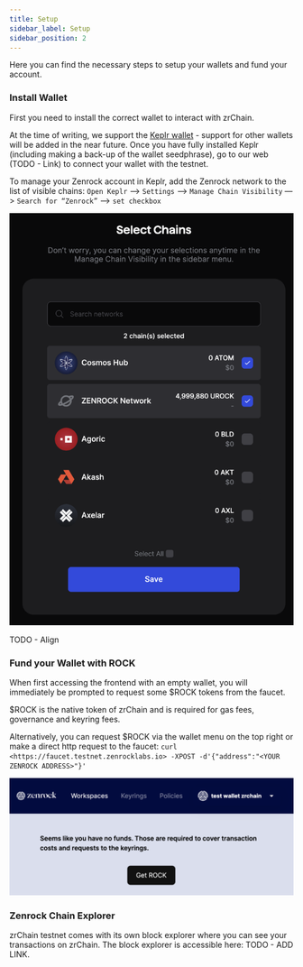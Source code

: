 ```yaml
---
title: Setup 
sidebar_label: Setup
sidebar_position: 2
---
```


Here you can find the necessary steps to setup your wallets and fund your account.

### Install Wallet

First you need to install the correct wallet to interact with zrChain.

At the time of writing, we support the [Keplr wallet](https://www.keplr.app/) - support for other wallets will be added in the near future. Once you have fully installed Keplr (including making a back-up of the wallet seedphrase), go to our web (TODO - Link) to connect your wallet with the testnet.

To manage your Zenrock account in Keplr, add the Zenrock network to the list of visible chains:
`Open Keplr` —> `Settings` —> `Manage Chain Visibility` —> `Search for “Zenrock”` —> `set checkbox`

![Keplr Chain Visibility](../../static/img/keplr-checkbox.png)

TODO - Align

### Fund your Wallet with ROCK

When first accessing the frontend with an empty wallet, you will immediately be prompted to request some $ROCK tokens from the faucet.

$ROCK is the native token of zrChain and is required for gas fees, governance and keyring fees.

Alternatively, you can request $ROCK via the wallet menu on the top right or make a direct http request to the faucet: `curl <https://faucet.testnet.zenrocklabs.io> -XPOST -d'{"address":"<YOUR ZENROCK ADDRESS>"}'`

![ROCK faucet](../../static/img/faucet.png)

### Zenrock Chain Explorer

zrChain testnet comes with its own block explorer where you can see your transactions on zrChain. The block explorer is accessible here: TODO - ADD LINK. 